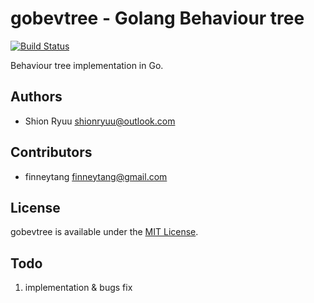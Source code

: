 # gobevtree - Golang Behaviour tree

[![Build Status](https://secure.travis-ci.org/ShionRyuu/gobevtree.png?branch=master)](https://travis-ci.org/ShionRyuu/gobevtree)

Behaviour tree implementation in Go.

## Authors

- Shion Ryuu <shionryuu@outlook.com>

## Contributors

- finneytang <finneytang@gmail.com>

## License

gobevtree is available under the [MIT License](https://github.com/ShionRyuu/gobevtree/blob/master/LICENSE).

## Todo

1. implementation & bugs fix
